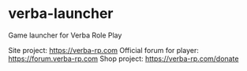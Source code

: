 # verba-launcher
Game launcher for Verba Role Play

Site project: https://verba-rp.com
Official forum for player: https://forum.verba-rp.com
Shop project: https://verba-rp.com/donate
